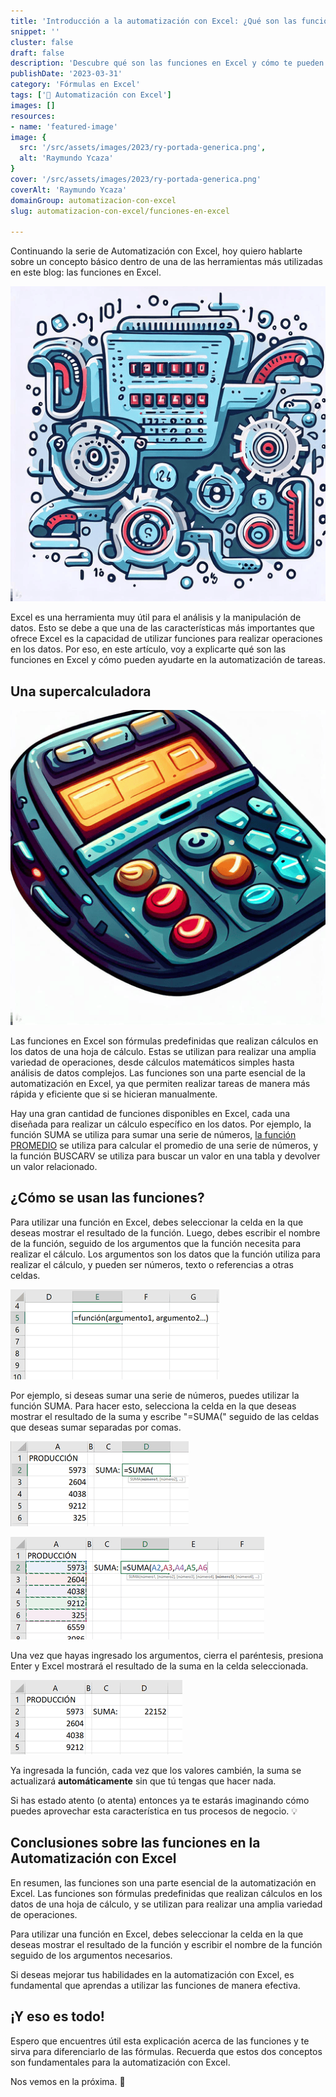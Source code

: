 ```yaml
---
title: 'Introducción a la automatización con Excel: ¿Qué son las funciones?'
snippet: ''
cluster: false
draft: false 
description: 'Descubre qué son las funciones en Excel y cómo te pueden ayudar a realizar cálculos y análisis más precisos.'
publishDate: '2023-03-31'
category: 'Fórmulas en Excel'
tags: ['🤖 Automatización con Excel']
images: []
resources: 
- name: 'featured-image'
image: {
  src: '/src/assets/images/2023/ry-portada-generica.png',
  alt: 'Raymundo Ycaza'
}
cover: '/src/assets/images/2023/ry-portada-generica.png'
coverAlt: 'Raymundo Ycaza'
domainGroup: automatizacion-con-excel
slug: automatizacion-con-excel/funciones-en-excel

---
```


Continuando la serie de Automatización con Excel, hoy quiero hablarte sobre un concepto básico dentro de una de las herramientas más utilizadas en este blog: las funciones en Excel.

![](/src/assets/images/2023/BING23-089F3TN.png)

Excel es una herramienta muy útil para el análisis y la manipulación de datos. Esto se debe a que una de las características más importantes que ofrece Excel es la capacidad de utilizar funciones para realizar operaciones en los datos. Por eso, en este artículo, voy a explicarte qué son las funciones en Excel y cómo pueden ayudarte en la automatización de tareas.

## Una supercalculadora

![](/src/assets/images/2023/BING23-089UJL9.png)

Las funciones en Excel son fórmulas predefinidas que realizan cálculos en los datos de una hoja de cálculo. Estas se utilizan para realizar una amplia variedad de operaciones, desde cálculos matemáticos simples hasta análisis de datos complejos. Las funciones son una parte esencial de la automatización en Excel, ya que permiten realizar tareas de manera más rápida y eficiente que si se hicieran manualmente.

Hay una gran cantidad de funciones disponibles en Excel, cada una diseñada para realizar un cálculo específico en los datos. Por ejemplo, la función SUMA se utiliza para sumar una serie de números, [la función PROMEDIO](https://raymundoycaza.com/funcion-promedio-en-excel/2804/) se utiliza para calcular el promedio de una serie de números, y la función BUSCARV se utiliza para buscar un valor en una tabla y devolver un valor relacionado.

## ¿Cómo se usan las funciones?

Para utilizar una función en Excel, debes seleccionar la celda en la que deseas mostrar el resultado de la función. Luego, debes escribir el nombre de la función, seguido de los argumentos que la función necesita para realizar el cálculo. Los argumentos son los datos que la función utiliza para realizar el cálculo, y pueden ser números, texto o referencias a otras celdas.

![Automatización con Excel](/src/assets/images/2023/RYIMG23-089C2BY.png)

Por ejemplo, si deseas sumar una serie de números, puedes utilizar la función SUMA. Para hacer esto, selecciona la celda en la que deseas mostrar el resultado de la suma y escribe "=SUMA(" seguido de las celdas que deseas sumar separadas por comas.

![Automatización con Excel](/src/assets/images/2023/RYIMG23-089E6TH.png)

![Automatización con Excel](/src/assets/images/2023/RYIMG23-089G77Z.png)

Una vez que hayas ingresado los argumentos, cierra el paréntesis, presiona Enter y Excel mostrará el resultado de la suma en la celda seleccionada.

![Automatización con Excel](/src/assets/images/2023/RYIMG23-089RCZT.png)

Ya ingresada la función, cada vez que los valores cambién, la suma se actualizará **automáticamente** sin que tú tengas que hacer nada.

Si has estado atento (o atenta) entonces ya te estarás imaginando cómo puedes aprovechar esta característica en tus procesos de negocio. 💡

## Conclusiones sobre las funciones en la Automatización con Excel

En resumen, las funciones son una parte esencial de la automatización en Excel. Las funciones son fórmulas predefinidas que realizan cálculos en los datos de una hoja de cálculo, y se utilizan para realizar una amplia variedad de operaciones.

Para utilizar una función en Excel, debes seleccionar la celda en la que deseas mostrar el resultado de la función y escribir el nombre de la función seguido de los argumentos necesarios.

Si deseas mejorar tus habilidades en la automatización con Excel, es fundamental que aprendas a utilizar las funciones de manera efectiva.

## ¡Y eso es todo!

Espero que encuentres útil esta explicación acerca de las funciones y te sirva para diferenciarlo de las fórmulas. Recuerda que estos dos conceptos son fundamentales para la automatización con Excel.

Nos vemos en la próxima. 🎯
